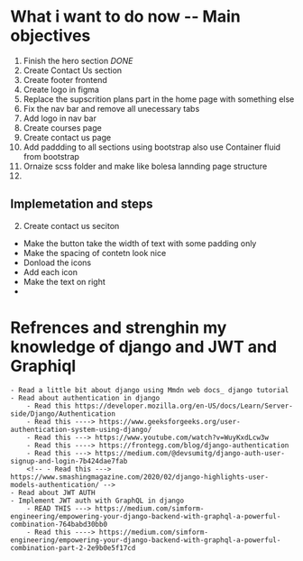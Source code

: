 # What i want to do now -- Main objectives

1. Finish the hero section _DONE_
2. Create Contact Us section
3. Create footer frontend
4. Create logo in figma
5. Replace the supscrition plans part in the home page with something else
6. Fix the nav bar and remove all unecessary tabs
7. Add logo in nav bar
8. Create courses page
9. Create contact us page
10. Add paddding to all sections using bootstrap also use Container fluid from bootstrap
11. Ornaize scss folder and make like bolesa lannding page structure
12.

## Implemetation and steps

2. Create contact us seciton

- Make the button take the width of text with some padding only
- Make the spacing of contetn look nice
- Donload the icons
- Add each icon
- Make the text on right
-

# Refrences and strenghin my knowledge of django and JWT and Graphiql

    - Read a little bit about django using Mmdn web docs_ django tutorial
    - Read about authentication in django
        - Read this https://developer.mozilla.org/en-US/docs/Learn/Server-side/Django/Authentication
        - Read this ----> https://www.geeksforgeeks.org/user-authentication-system-using-django/
        - Read this ---> https://www.youtube.com/watch?v=WuyKxdLcw3w
        - Read this ----> https://frontegg.com/blog/django-authentication
        - Read this ---> https://medium.com/@devsumitg/django-auth-user-signup-and-login-7b424dae7fab
        <!-- - Read this ---> https://www.smashingmagazine.com/2020/02/django-highlights-user-models-authentication/ -->
    - Read about JWT AUTH
    - Implement JWT auth with GraphQL in django
        - READ THIS ---> https://medium.com/simform-engineering/empowering-your-django-backend-with-graphql-a-powerful-combination-764babd30bb0
        - Read this ----> https://medium.com/simform-engineering/empowering-your-django-backend-with-graphql-a-powerful-combination-part-2-2e9b0e5f17cd
